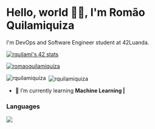 
<h1 align="left">Hello, world 👋🏾, I'm Romão Quilamiquiza</h1>
<p align="left">I'm DevOps and Software Engineer student at 42Luanda.</p>

<a href="https://github.com/oakoudad/badge42"><img src="https://badge.mediaplus.ma/greenbinary/rquilami?1337Badge=off&UM6P=off" alt="rquilami's 42 stats" /></a>
<p align="left">
  <a href="https://www.linkedin.com/in/rom%C3%A3o-quilamiquiza-4767092b1/" target="_blank">
    <img src="https://img.shields.io/badge/LinkedIn-000000?style=for-the-badge&logo=linkedin&logoColor=white" alt="romaoquilamiquiza"/>
  </a>
</p>

<p><img align="left" src="https://github-readme-stats.vercel.app/api/top-langs?username=rquilamiquiza&show_icons=true&locale=en&layout=compact" alt="rquilamiquiza" /></p>

<p>&nbsp;<img align="center" src="https://github-readme-stats.vercel.app/api?username=rquilamiquiza&show_icons=true&locale=en" alt="rquilamiquiza" /></p>

- 🚀 I’m currently learning **Machine Learning |**


<h3 align="left">Languages</h3>
<p>
  <a href="https://skillicons.dev">
    <img src="https://skillicons.dev/icons?i=c,cpp,bash,py,django,linux,git,kubernetes,docker,ansible,aws,terraform" />
  </a>
</p>





